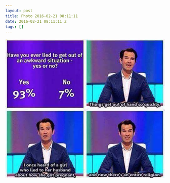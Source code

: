```yaml
---
layout: post
title: Photo 2016-02-21 08:11:11
date: 2016-02-21 08:11:11 Z
tags: []
---
```

![](/media/2016/02/139711387370.jpg)
